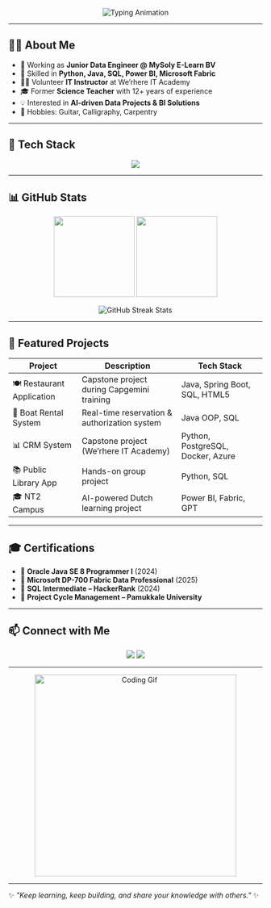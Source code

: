 <!-- Profil Başlığı -->
<p align="center">
  <img src="https://readme-typing-svg.herokuapp.com?size=24&duration=4000&color=0077FF&center=true&vCenter=true&width=600&lines=Hi+there%2C+I'm+Abdullah+Mart+👋;Junior+Data+Engineer+%7C+Software+Developer;Passionate+about+Data%2C+AI+and+BI+Tools;Always+Learning+%26+Sharing+Knowledge" alt="Typing Animation">
</p>

---

## 👨‍💻 About Me  
- 🔭 Working as **Junior Data Engineer @ MySoly E-Learn BV**  
- 🌱 Skilled in **Python, Java, SQL, Power BI, Microsoft Fabric**  
- 👨‍🏫 Volunteer **IT Instructor** at We’rhere IT Academy  
- 🎓 Former **Science Teacher** with 12+ years of experience  
- 💡 Interested in **AI-driven Data Projects & BI Solutions**  
- 🎸 Hobbies: Guitar, Calligraphy, Carpentry  

---

## 🚀 Tech Stack  

<p align="center">
  <img src="https://skillicons.dev/icons?i=python,java,js,html,postgres,mysql,powerbi,docker,azure,git,github" />
</p>

---

## 📊 GitHub Stats  

<p align="center">
  <img src="https://github-readme-stats.vercel.app/api?username=AbdullahMart&show_icons=true&theme=tokyonight&hide_border=true" height="160" />
  <img src="https://github-readme-stats.vercel.app/api/top-langs/?username=AbdullahMart&layout=compact&theme=tokyonight&hide_border=true" height="160" />
</p>

<p align="center">
  <img src="https://streak-stats.demolab.com?user=AbdullahMart&theme=tokyonight&hide_border=true" alt="GitHub Streak Stats" />
</p>

---

## 🌟 Featured Projects  

| Project | Description | Tech Stack |
|---------|-------------|------------|
| 🍽️ Restaurant Application | Capstone project during Capgemini training | Java, Spring Boot, SQL, HTML5 |
| 🚤 Boat Rental System | Real-time reservation & authorization system | Java OOP, SQL |
| 📊 CRM System | Capstone project (We’rhere IT Academy) | Python, PostgreSQL, Docker, Azure |
| 📚 Public Library App | Hands-on group project | Python, SQL |
| 🎓 NT2 Campus | AI-powered Dutch learning project | Power BI, Fabric, GPT |

---

## 🎓 Certifications  

- 🎯 **Oracle Java SE 8 Programmer I** (2024)  
- 🎯 **Microsoft DP-700 Fabric Data Professional** (2025)  
- 🎯 **SQL Intermediate – HackerRank** (2024)  
- 🎯 **Project Cycle Management – Pamukkale University**  

---

## 📫 Connect with Me  

<p align="center">
  <a href="https://www.linkedin.com/in/abdullahmart/"><img src="https://img.shields.io/badge/LinkedIn-0077B5?style=for-the-badge&logo=linkedin&logoColor=white"/></a>
  <a href="https://github.com/AbdullahMart"><img src="https://img.shields.io/badge/GitHub-100000?style=for-the-badge&logo=github&logoColor=white"/></a>
</p>

---

<p align="center">
  <img src="https://media.giphy.com/media/LMcB8XospGZO8UQq87/giphy.gif" width="400" alt="Coding Gif">
</p>

---
✨ *"Keep learning, keep building, and share your knowledge with others."* ✨
